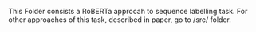This Folder consists a RoBERTa approcah to sequence labelling task.
For other approaches of this task, described in paper, go to /src/ folder.
